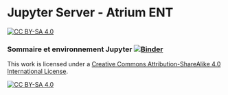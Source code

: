 # Jupyter Server - Atrium ENT 
[![CC BY-SA 4.0][cc-by-sa-shield]][cc-by-sa]



### Sommaire et environnement Jupyter [![Binder](https://mybinder.org/badge_logo.svg)](https://mybinder.org/v2/gh/jcamponovo/JupyterAtrium/main?urlpath=apps/environnement.ipynb)  
  




This work is licensed under a
[Creative Commons Attribution-ShareAlike 4.0 International License][cc-by-sa].

[![CC BY-SA 4.0][cc-by-sa-image]][cc-by-sa]

[cc-by-sa]: http://creativecommons.org/licenses/by-sa/4.0/
[cc-by-sa-image]: https://licensebuttons.net/l/by-sa/4.0/88x31.png
[cc-by-sa-shield]: https://img.shields.io/badge/License-CC%20BY--SA%204.0-lightgrey.svg
